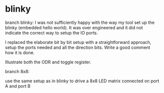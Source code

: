 # blinky

branch blinky:
I was not sufficiently happy with the way my tool set up the blinky (embedded hello world). It was over engineered and it did not indicate the correct way to setup the IO ports.

I replaced the elaborate bit by bit setup with a straightforward approach, setup the ports needed and all the direction bits. Write a good comment how it is done.

Illustrate both the ODR and toggle register.

branch 8x8:

use the same setup as in blinky to drive a 8x8 LED matrix connected on port A and port B
